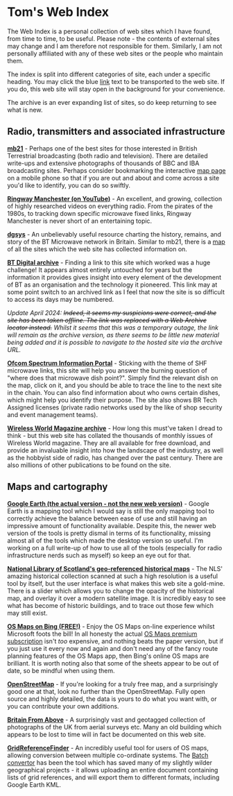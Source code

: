 # Tom's Web Index

The Web Index is a personal collection of web sites which I have found, from time to time, to be useful. Please note - the contents of external sites may change and I am therefore not responsible for them. Similarly, I am not personally affiliated with any of these web sites or the people who maintain them.

The index is split into different categories of site, each under a specific heading. You may click the blue [link]() text to be transported to the web site. If you do, this web site will stay open in the background for your convenience.

The archive is an ever expanding list of sites, so do keep returning to see what is new.

## Radio, transmitters and associated infrastructure

**[mb21](http://www.mb21.co.uk/index.shtml)** - Perhaps one of the best sites for those interested in British Terrestrial broadcasting (both radio and television). There are detailed write-ups and extensive photographs of thousands of BBC and IBA broadcasting sites. Perhaps consider bookmarking the interactive [map page](http://tx.mb21.co.uk/mapsys/google/alltx.php) on a mobile phone so that if you are out and about and come across a site you'd like to identify, you can do so swiftly.

**[Ringway Manchester (on YouTube)](https://www.youtube.com/@RingwayManchester)** - An excellent, and growing, collection of highly researched videos on everything radio. From the pirates of the 1980s, to tracking down specific microwave fixed links, Ringway Manchester is never short of an entertaining topic.

**[dgsys](http://dgsys.co.uk/btmicrowave/)** - An unbelievably useful resource charting the history, remains, and story of the BT Microwave network in Britain. Similar to mb21, there is a [map](http://dgsys.co.uk/btmicrowave/sites/mapall.php) of all the sites which the web site has collected information on.

**[BT Digital archive](https://web.archive.org/web/20240119032910/http://www.digitalarchives.bt.com/CalmView/Default.aspx)** - Finding a link to this site which worked was a huge challenge! It appears almost entirely untouched for years but the information it provides gives insight into every element of the development of BT as an organisation and the technology it pioneered. This link may at some point switch to an archived link as I feel that now the site is so difficult to access its days may be numbered.

*Update April 2024: ~~Indeed, it seems my suspicions were correct, and the site has been taken offline. The link was replaced with a Web Archive locator instead.~~ Whilst it seems that this was a temporary outage, the link will remain as the archive version, as there seems to be little new material being added and it is possible to navigate to the hosted site via the archive URL.*

**[Ofcom Spectrum Information Portal](https://www.ofcom.org.uk/spectrum/information/spectrum-information-system-sis/spectrum-information-portal)** - Sticking with the theme of SHF microwave links, this site will help you answer the burning question of "where does that microwave dish point?". Simply find the relevant dish on the map, click on it, and you should be able to trace the line to the next site in the chain. You can also find information about who owns certain dishes, which might help you identify their purpose. The site also shows BR Tech Assigned licenses (private radio networks used by the like of shop security and event management teams).

**[Wireless World Magazine archive](https://www.worldradiohistory.com/Wireless_World_Magazine.htm)** - How long this must've taken I dread to think - but this web site has collated the thousands of monthly issues of Wireless World magazine. They are all available for free download, and provide an invaluable insight into how the landscape of the industry, as well as the hobbyist side of radio, has changed over the past century. There are also millions of other publications to be found on the site.

## Maps and cartography

**[Google Earth (the actual version - not the new web version)](https://support.google.com/earth/answer/168344#zippy=%2Cdownload-a-google-earth-pro-direct-installer)** - Google Earth is a mapping tool which I would say is still the only mapping tool to correctly achieve the balance between ease of use and still having an impressive amount of functionality available. Despite this, the newer web version of the tools is pretty dismal in terms of its functionality, missing almost all of the tools which made the desktop version so useful. I'm working on a full write-up of how to use all of the tools (especially for radio infrastructure nerds such as myself) so keep an eye out for that.

**[National Library of Scotland's geo-referenced historical maps](https://maps.nls.uk/geo/explore/)** - The NLS' amazing historical collection scanned at such a high resolution is a useful tool by itself, but the user interface is what makes this web site a gold-mine. There is a slider which allows you to change the opacity of the historical map, and overlay it over a modern satellite image. It is incredibly easy to see what has become of historic buildings, and to trace out those few which may still exist.

**[OS Maps on Bing (FREE!)](https://www.bing.com/maps?style=s)** - Enjoy the OS Maps on-line experience whilst Microsoft foots the bill! In all honesty the actual [OS Maps premium subscription](https://osmaps.com/) isn't *too* expensive, and nothing beats the paper version, but if you just use it every now and again and don't need any of the fancy route planning features of the OS Maps app, then Bing's online OS maps are brilliant. It is worth noting also that some of the sheets appear to be out of date, so be mindful when using them.

**[OpenStreetMap](https://www.openstreetmap.org/)** - If you're looking for a truly free map, and a surprisingly good one at that, look no further than the OpenStreetMap. Fully open source and highly detailed, the data is yours to do what you want with, or you can contribute your own additions.

**[Britain From Above](https://www.britainfromabove.org.uk/en/map?country=global&view=map)** - A surprisingly vast and geotagged collection of photographs of the UK from aerial surveys etc. Many an old building which appears to be lost to time will in fact be documented on this web site.

**[GridReferenceFinder](https://gridreferencefinder.com/)** - An incredibly useful tool for users of OS maps, allowing conversion between multiple co-ordinate systems. The [Batch convertor](https://gridreferencefinder.com/batchConvert/batchConvert.php) has been the tool which has saved many of my slightly wilder geographical projects - it allows uploading an entire document containing lists of grid references, and will export them to different formats, including Google Earth KML.